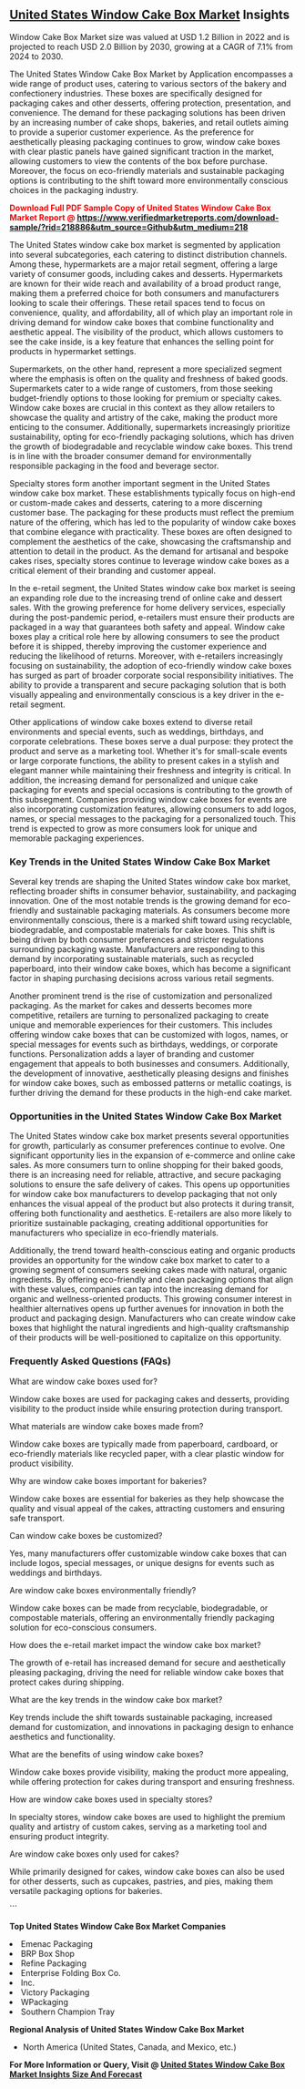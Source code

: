 <h2><a href="https://www.verifiedmarketreports.com/download-sample/?rid=218886&amp;utm_source=Github&amp;utm_medium=218" target="_blank">United States Window Cake Box Market</a> Insights</h2><p>Window Cake Box Market size was valued at USD 1.2 Billion in 2022 and is projected to reach USD 2.0 Billion by 2030, growing at a CAGR of 7.1% from 2024 to 2030.</p><p> <p>The United States Window Cake Box Market by Application encompasses a wide range of product uses, catering to various sectors of the bakery and confectionery industries. These boxes are specifically designed for packaging cakes and other desserts, offering protection, presentation, and convenience. The demand for these packaging solutions has been driven by an increasing number of cake shops, bakeries, and retail outlets aiming to provide a superior customer experience. As the preference for aesthetically pleasing packaging continues to grow, window cake boxes with clear plastic panels have gained significant traction in the market, allowing customers to view the contents of the box before purchase. Moreover, the focus on eco-friendly materials and sustainable packaging options is contributing to the shift toward more environmentally conscious choices in the packaging industry. <strong><p><span class=""><span style="color: #ff0000;"><strong>Download Full PDF Sample Copy of United States Window Cake Box Market Report</strong> @ </span><a href="https://www.verifiedmarketreports.com/download-sample/?rid=218886&amp;utm_source=Github&amp;utm_medium=218" target="_blank">https://www.verifiedmarketreports.com/download-sample/?rid=218886&amp;utm_source=Github&amp;utm_medium=218</a></span></p></strong></p> <p>The United States window cake box market is segmented by application into several subcategories, each catering to distinct distribution channels. Among these, hypermarkets are a major retail segment, offering a large variety of consumer goods, including cakes and desserts. Hypermarkets are known for their wide reach and availability of a broad product range, making them a preferred choice for both consumers and manufacturers looking to scale their offerings. These retail spaces tend to focus on convenience, quality, and affordability, all of which play an important role in driving demand for window cake boxes that combine functionality and aesthetic appeal. The visibility of the product, which allows customers to see the cake inside, is a key feature that enhances the selling point for products in hypermarket settings. <p>Supermarkets, on the other hand, represent a more specialized segment where the emphasis is often on the quality and freshness of baked goods. Supermarkets cater to a wide range of customers, from those seeking budget-friendly options to those looking for premium or specialty cakes. Window cake boxes are crucial in this context as they allow retailers to showcase the quality and artistry of the cake, making the product more enticing to the consumer. Additionally, supermarkets increasingly prioritize sustainability, opting for eco-friendly packaging solutions, which has driven the growth of biodegradable and recyclable window cake boxes. This trend is in line with the broader consumer demand for environmentally responsible packaging in the food and beverage sector. <p>Specialty stores form another important segment in the United States window cake box market. These establishments typically focus on high-end or custom-made cakes and desserts, catering to a more discerning customer base. The packaging for these products must reflect the premium nature of the offering, which has led to the popularity of window cake boxes that combine elegance with practicality. These boxes are often designed to complement the aesthetics of the cake, showcasing the craftsmanship and attention to detail in the product. As the demand for artisanal and bespoke cakes rises, specialty stores continue to leverage window cake boxes as a critical element of their branding and customer appeal. <p>In the e-retail segment, the United States window cake box market is seeing an expanding role due to the increasing trend of online cake and dessert sales. With the growing preference for home delivery services, especially during the post-pandemic period, e-retailers must ensure their products are packaged in a way that guarantees both safety and appeal. Window cake boxes play a critical role here by allowing consumers to see the product before it is shipped, thereby improving the customer experience and reducing the likelihood of returns. Moreover, with e-retailers increasingly focusing on sustainability, the adoption of eco-friendly window cake boxes has surged as part of broader corporate social responsibility initiatives. The ability to provide a transparent and secure packaging solution that is both visually appealing and environmentally conscious is a key driver in the e-retail segment. <p>Other applications of window cake boxes extend to diverse retail environments and special events, such as weddings, birthdays, and corporate celebrations. These boxes serve a dual purpose: they protect the product and serve as a marketing tool. Whether it's for small-scale events or large corporate functions, the ability to present cakes in a stylish and elegant manner while maintaining their freshness and integrity is critical. In addition, the increasing demand for personalized and unique cake packaging for events and special occasions is contributing to the growth of this subsegment. Companies providing window cake boxes for events are also incorporating customization features, allowing consumers to add logos, names, or special messages to the packaging for a personalized touch. This trend is expected to grow as more consumers look for unique and memorable packaging experiences. <h3>Key Trends in the United States Window Cake Box Market</h3> <p>Several key trends are shaping the United States window cake box market, reflecting broader shifts in consumer behavior, sustainability, and packaging innovation. One of the most notable trends is the growing demand for eco-friendly and sustainable packaging materials. As consumers become more environmentally conscious, there is a marked shift toward using recyclable, biodegradable, and compostable materials for cake boxes. This shift is being driven by both consumer preferences and stricter regulations surrounding packaging waste. Manufacturers are responding to this demand by incorporating sustainable materials, such as recycled paperboard, into their window cake boxes, which has become a significant factor in shaping purchasing decisions across various retail segments.</p> <p>Another prominent trend is the rise of customization and personalized packaging. As the market for cakes and desserts becomes more competitive, retailers are turning to personalized packaging to create unique and memorable experiences for their customers. This includes offering window cake boxes that can be customized with logos, names, or special messages for events such as birthdays, weddings, or corporate functions. Personalization adds a layer of branding and customer engagement that appeals to both businesses and consumers. Additionally, the development of innovative, aesthetically pleasing designs and finishes for window cake boxes, such as embossed patterns or metallic coatings, is further driving the demand for these products in the high-end cake market.</p> <h3>Opportunities in the United States Window Cake Box Market</h3> <p>The United States window cake box market presents several opportunities for growth, particularly as consumer preferences continue to evolve. One significant opportunity lies in the expansion of e-commerce and online cake sales. As more consumers turn to online shopping for their baked goods, there is an increasing need for reliable, attractive, and secure packaging solutions to ensure the safe delivery of cakes. This opens up opportunities for window cake box manufacturers to develop packaging that not only enhances the visual appeal of the product but also protects it during transit, offering both functionality and aesthetics. E-retailers are also more likely to prioritize sustainable packaging, creating additional opportunities for manufacturers who specialize in eco-friendly materials.</p> <p>Additionally, the trend toward health-conscious eating and organic products provides an opportunity for the window cake box market to cater to a growing segment of consumers seeking cakes made with natural, organic ingredients. By offering eco-friendly and clean packaging options that align with these values, companies can tap into the increasing demand for organic and wellness-oriented products. This growing consumer interest in healthier alternatives opens up further avenues for innovation in both the product and packaging design. Manufacturers who can create window cake boxes that highlight the natural ingredients and high-quality craftsmanship of their products will be well-positioned to capitalize on this opportunity.</p> <h3>Frequently Asked Questions (FAQs)</h3> <p>What are window cake boxes used for?</p> <p>Window cake boxes are used for packaging cakes and desserts, providing visibility to the product inside while ensuring protection during transport.</p> <p>What materials are window cake boxes made from?</p> <p>Window cake boxes are typically made from paperboard, cardboard, or eco-friendly materials like recycled paper, with a clear plastic window for product visibility.</p> <p>Why are window cake boxes important for bakeries?</p> <p>Window cake boxes are essential for bakeries as they help showcase the quality and visual appeal of the cakes, attracting customers and ensuring safe transport.</p> <p>Can window cake boxes be customized?</p> <p>Yes, many manufacturers offer customizable window cake boxes that can include logos, special messages, or unique designs for events such as weddings and birthdays.</p> <p>Are window cake boxes environmentally friendly?</p> <p>Window cake boxes can be made from recyclable, biodegradable, or compostable materials, offering an environmentally friendly packaging solution for eco-conscious consumers.</p> <p>How does the e-retail market impact the window cake box market?</p> <p>The growth of e-retail has increased demand for secure and aesthetically pleasing packaging, driving the need for reliable window cake boxes that protect cakes during shipping.</p> <p>What are the key trends in the window cake box market?</p> <p>Key trends include the shift towards sustainable packaging, increased demand for customization, and innovations in packaging design to enhance aesthetics and functionality.</p> <p>What are the benefits of using window cake boxes?</p> <p>Window cake boxes provide visibility, making the product more appealing, while offering protection for cakes during transport and ensuring freshness.</p> <p>How are window cake boxes used in specialty stores?</p> <p>In specialty stores, window cake boxes are used to highlight the premium quality and artistry of custom cakes, serving as a marketing tool and ensuring product integrity.</p> <p>Are window cake boxes only used for cakes?</p> <p>While primarily designed for cakes, window cake boxes can also be used for other desserts, such as cupcakes, pastries, and pies, making them versatile packaging options for bakeries.</p> ```</p><p><strong>Top United States Window Cake Box Market Companies</strong></p><div data-test-id=""><p><li>Emenac Packaging</li><li> BRP Box Shop</li><li> Refine Packaging</li><li> Enterprise Folding Box Co.</li><li> Inc.</li><li> Victory Packaging</li><li> WPackaging</li><li> Southern Champion Tray</li></p><div><strong>Regional Analysis of&nbsp;United States Window Cake Box Market</strong></div><ul><li dir="ltr"><p dir="ltr">North America&nbsp;(United States, Canada, and Mexico, etc.)</p></li></ul><p><strong>For More Information or Query, Visit @&nbsp;</strong><strong><a href="https://www.verifiedmarketreports.com/product/window-cake-box-market/?utm_source=Github&amp;utm_medium=218" target="_blank">United States Window Cake Box Market Insights Size And Forecast</a></strong></p></div>
